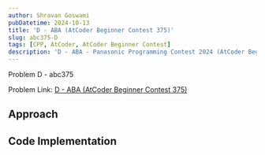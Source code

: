 ```yaml
---
author: Shravan Goswami
pubDatetime: 2024-10-13
title: 'D - ABA (AtCoder Beginner Contest 375)'
slug: abc375-D
tags: [CPP, AtCoder, AtCoder Beginner Contest]
description: 'D - ABA - Panasonic Programming Contest 2024 (AtCoder Beginner Contest 375)'
---
```


<p class="hidden">Problem D - abc375</p>

Problem Link: [D - ABA (AtCoder Beginner Contest 375)](https://atcoder.jp/contests/abc375/tasks/abc375_d)

## Approach


## Code Implementation

```cpp

```